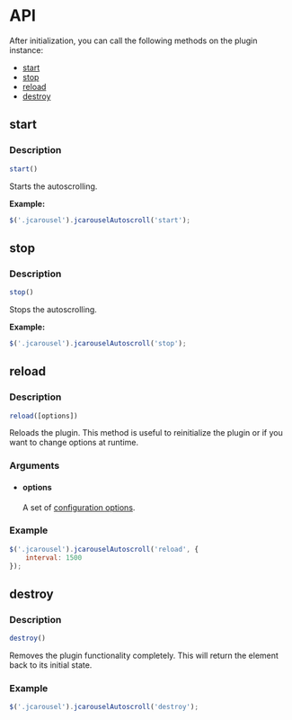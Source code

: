 API
===

After initialization, you can call the following methods on the plugin
instance:

* [start](#start)
* [stop](#stop)
* [reload](#reload)
* [destroy](#destroy)


start
------

### Description

```javascript
start()
```

Starts the autoscrolling.

**Example:**

```javascript
$('.jcarousel').jcarouselAutoscroll('start');
```


stop
----

### Description

```javascript
stop()
```

Stops the autoscrolling.

**Example:**

```javascript
$('.jcarousel').jcarouselAutoscroll('stop');
```


reload
------

### Description

```javascript
reload([options])
```

Reloads the plugin. This method is useful to reinitialize the plugin or if you
want to change options at runtime.

### Arguments

  * #### options

    A set of [configuration options](configuration.md).

### Example

```javascript
$('.jcarousel').jcarouselAutoscroll('reload', {
    interval: 1500
});
```


destroy
------

### Description

```javascript
destroy()
```

Removes the plugin functionality completely. This will return the element back
to its initial state.

### Example

```javascript
$('.jcarousel').jcarouselAutoscroll('destroy');
```
